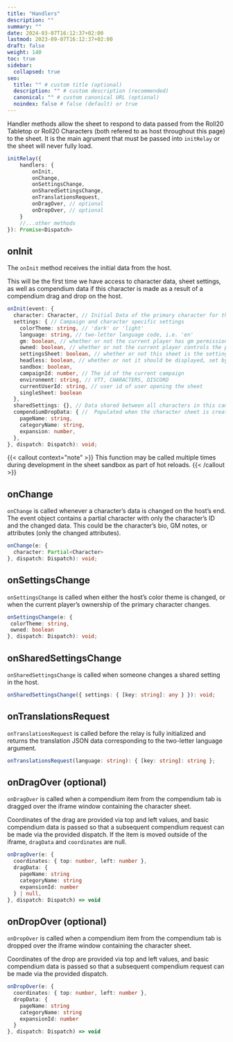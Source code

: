 ```yaml
---
title: "Handlers"
description: ""
summary: ""
date: 2024-03-07T16:12:37+02:00
lastmod: 2023-09-07T16:12:37+02:00
draft: false
weight: 140
toc: true
sidebar:
  collapsed: true
seo:
  title: "" # custom title (optional)
  description: "" # custom description (recommended)
  canonical: "" # custom canonical URL (optional)
  noindex: false # false (default) or true
---
```

Handler methods allow the sheet to respond to data passed from the Roll20 Tabletop or Roll20 Characters (both refered to as host throughout this page) to the sheet. It is the main agrument that must be passed into `initRelay` or the sheet will never fully load.

```typescript
initRelay({
    handlers: {
        onInit,
        onChange,
        onSettingsChange,
        onSharedSettingsChange,
        onTranslationsRequest,
        onDragOver, // optional
        onDropOver, // optional
    }
    //...other methods
}): Promise<Dispatch>
```

## onInit

The `onInit` method receives the initial data from the host. 

This will be the first time we have access to character data, sheet settings, as well as compendium data if this character is made as a result of a compendium drag and drop on the host.

```typescript
onInit(event: {
  character: Character, // Initial Data of the primary character for this sheet.
  settings: { // Campaign and character specific settings
    colorTheme: string, // 'dark' or 'light'
    language: string, // two-letter language code, i.e. 'en'
    gm: boolean, // whether or not the current player has gm permissions
    owned: boolean, // whether or not the current player controls the primary character
    settingsSheet: boolean, // whether or not this sheet is the settings sheet
    headless: boolean, // whether or not it should be displayed, set by the host
    sandbox: boolean,
    campaignId: number, // The id of the current campaign
    environment: string, // VTT, CHARACTERS, DISCORD
    currentUserId: string, // user id of user opening the sheet
    singleSheet: boolean
  },
  sharedSettings: {}, // Data shared between all characters in this campaign
  compendiumDropData: { //  Populated when the character sheet is created from a compendium entry such as a creature or NPC.
    pageName: string,
    categoryName: string,
    expansion: number,
  },
}, dispatch: Dispatch): void;
```

{{< callout context="note" >}}
 This function may be called multiple times during development in the sheet sandbox as part of hot reloads.
{{< /callout >}}


## onChange

`onChange` is called whenever a character’s data is changed on the host’s end. The event object contains a partial character with only the character’s ID and the changed data. This could be the character’s bio, GM notes, or attributes (only the changed attributes).

```typescript
onChange(e: {
  character: Partial<Character>
}, dispatch: Dispatch): void;
```

## onSettingsChange

`onSettingsChange` is called when either the host’s color theme is changed, or when the current player’s ownership of the primary character changes.

```typescript
onSettingsChange(e: {
 colorTheme: string,
 owned: boolean
}, dispatch: Dispatch): void;
```

## onSharedSettingsChange

`onSharedSettingsChange` is called when someone changes a shared setting in the host.

```typescript
onSharedSettingsChange({ settings: { [key: string]: any } }): void;
```

## onTranslationsRequest

`onTranslationsRequest` is called before the relay is fully initialized and returns the translation JSON data corresponding to the two-letter language argument.

```typescript
onTranslationsRequest(language: string): { [key: string]: string };
```

## onDragOver (optional)

`onDragOver` is called when a compendium item from the compendium tab is dragged over the iframe window containing the character sheet.

Coordinates of the drag are provided via top and left values, and basic compendium data is passed so that a subsequent compendium request can be made via the provided dispatch. If the item is moved outside of the iframe, `dragData` and `coordinates` are null.

```typescript
onDragOver(e: {
  coordinates: { top: number, left: number },
  dragData: { 
    pageName: string
    categoryName: string
    expansionId: number
  } | null,
}, dispatch: Dispatch) => void
```

## onDropOver (optional)

`onDropOver` is called when a compendium item from the compendium tab is dropped over the iframe window containing the character sheet.

Coordinates of the drop are provided via top and left values, and basic compendium data is passed so that a subsequent compendium request can be made via the provided dispatch.

```typescript
onDropOver(e: {
  coordinates: { top: number, left: number },
  dropData: { 
    pageName: string
    categoryName: string
    expansionId: number
  }
}, dispatch: Dispatch) => void
```